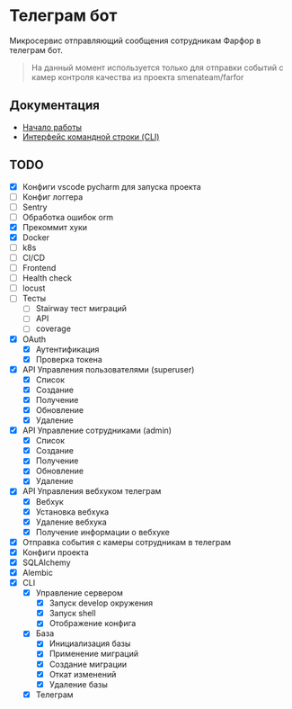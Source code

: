 # Телеграм бот
Микросервис отправляющий сообщения сотрудникам Фарфор в телеграм бот.

> На данный момент используется только для отправки событий с камер контроля качества из проекта smenateam/farfor


## Документация
* [Начало работы](/docs/getting_started.md)
* [Интерфейс командной строки (CLI)](/docs/cli.md)


## TODO
* [x] Конфиги vscode pycharm для запуска проекта
* [ ] Конфиг логгера
* [ ] Sentry
* [ ] Обработка ошибок orm
* [x] Прекоммит хуки
* [x] Docker
* [ ] k8s
* [ ] CI/CD
* [ ] Frontend
* [ ] Health check
* [ ] locust
* [ ] Тесты
  * [ ] Stairway тест миграций
  * [ ] API
  * [ ] coverage
* [x] OAuth
    * [x] Аутентификация
    * [x] Проверка токена
* [x] API Управления пользователями (superuser)
    * [x] Список
    * [x] Создание
    * [x] Получение
    * [x] Обновление
    * [x] Удаление
* [x] API Управление сотрудниками (admin)
    * [x] Список
    * [x] Создание
    * [x] Получение
    * [x] Обновление
    * [x] Удаление
* [x] API Управления вебхуком телеграм
    * [x] Вебхук
    * [x] Установка вебхука
    * [x] Удаление вебхука
    * [x] Получение информации о вебхуке
* [x]  Отправка события с камеры сотрудникам в телеграм
* [x] Конфиги проекта
* [x] SQLAlchemy
* [x] Alembic
* [x] CLI
    * [x] Управление сервером
        * [x] Запуск develop окружения
        * [x] Запуск shell
        * [x] Отображение конфига
    * [x] База
        * [x] Инициализация базы
        * [x] Применение миграций
        * [x] Создание миграции
        * [x] Откат изменений
        * [x] Удаление базы
    * [x] Телеграм